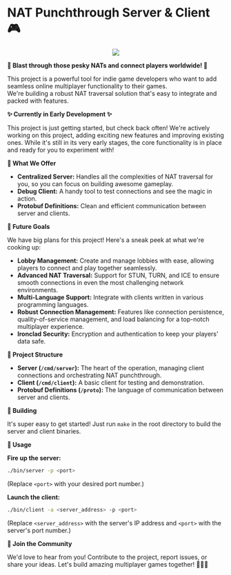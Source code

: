 # NAT Punchthrough Server & Client 🎮

<p align="center" width="100%">
    <img src="https://github.com/user-attachments/assets/8ffd6bfe-ccdc-4dd1-9a46-25bb10d61438">
</p>

**🚀 Blast through those pesky NATs and connect players worldwide! 🚀**

This project is a powerful tool for indie game developers who want to add seamless online multiplayer functionality to their games.  
We're building a robust NAT traversal solution that's easy to integrate and packed with features.

**✨ Currently in Early Development ✨**

This project is just getting started, but check back often! We're actively working on this project, adding exciting new features and improving existing ones.
While it's still in its very early stages, the core functionality is in place and ready for you to experiment with!

**💪 What We Offer**

* **Centralized Server:**  Handles all the complexities of NAT traversal for you, so you can focus on building awesome gameplay.
* **Debug Client:**  A handy tool to test connections and see the magic in action.
* **Protobuf Definitions:**  Clean and efficient communication between server and clients.

**🔮 Future Goals**

We have big plans for this project! Here's a sneak peek at what we're cooking up:

* **Lobby Management:** Create and manage lobbies with ease, allowing players to connect and play together seamlessly.
* **Advanced NAT Traversal:**  Support for STUN, TURN, and ICE to ensure smooth connections in even the most challenging network environments.
* **Multi-Language Support:**  Integrate with clients written in various programming languages.
* **Robust Connection Management:**  Features like connection persistence, quality-of-service management, and load balancing for a top-notch multiplayer experience.
* **Ironclad Security:**  Encryption and authentication to keep your players' data safe.

**📂 Project Structure**

* **Server (`/cmd/server`):** The heart of the operation, managing client connections and orchestrating NAT punchthrough. 
* **Client (`/cmd/client`):** A basic client for testing and demonstration.
* **Protobuf Definitions (`/proto`):**  The language of communication between server and clients.

**🔨 Building**

It's super easy to get started! Just run `make` in the root directory to build the server and client binaries.

**🚀 Usage**

**Fire up the server:**

```bash
./bin/server -p <port>
```

(Replace `<port>` with your desired port number.)

**Launch the client:**

```bash
./bin/client -a <server_address> -p <port>
```

(Replace `<server_address>` with the server's IP address and `<port>` with the server's port number.)

**🙌 Join the Community**

We'd love to hear from you!  Contribute to the project, report issues, or share your ideas. Let's build amazing multiplayer games together! 🧑‍🤝‍🧑
